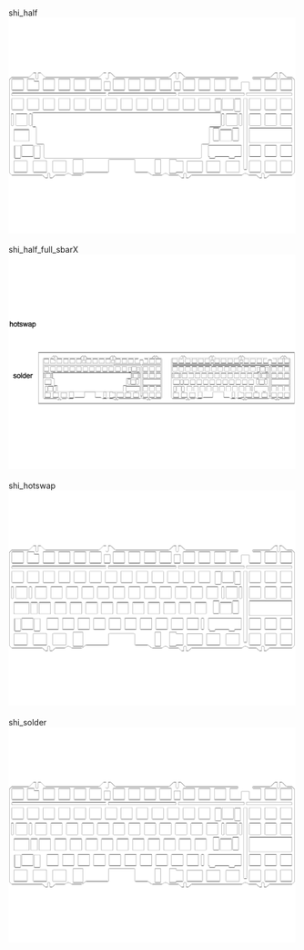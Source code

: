 <br/>shi_half<br/>![image](./shi_half.png)<br/>
<br/>shi_half_full_sbarX<br/>![image](./shi_half_full_sbarX.png)<br/>
<br/>shi_hotswap<br/>![image](./shi_hotswap.png)<br/>
<br/>shi_solder<br/>![image](./shi_solder.png)<br/>
